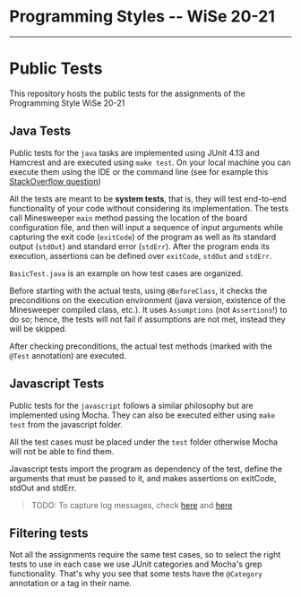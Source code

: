 # Programming Styles -- WiSe 20-21
---------------
# Public Tests

This repository hosts the public tests for the assignments of the Programming Style WiSe 20-21

## Java Tests

Public tests for the `java` tasks are implemented using JUnit 4.13 and Hamcrest and are executed using `make test`. On your local machine you can execute them using the IDE or the command line (see for example this [StackOverflow question](https://stackoverflow.com/questions/2235276/how-to-run-junit-test-cases-from-the-command-line))

All the tests are meant to be **system tests**, that is, they will test end-to-end functionality of your code without considering its implementation. The tests call Minesweeper `main` method passing the location of the board configuration file, and then will input a sequence of input arguments while capturing the exit code (`exitCode`) of the program as well as its standard output (`stdOut`) and standard error (`stdErr`). After the program ends its execution, assertions can be defined over `exitCode`, `stdOut` and `stdErr`.

`BasicTest.java` is an example on how test cases are organized.

Before starting with the actual tests, using `@BeforeClass`, it checks the preconditions on the execution environment (java version, existence of the Minesweeper compiled class, etc.). It uses `Assumptions` (not `Assertions`!) to do so; hence, the tests will not fail if assumptions are not met, instead they will be skipped.

After checking preconditions, the actual test methods (marked with the `@Test` annotation) are executed. 

## Javascript Tests
Public tests for the `javascript` follows a similar philosophy but are implemented using Mocha. They can also be executed either using `make test` from the javascript folder.

All the test cases must be placed under the `test` folder otherwise Mocha will not be able to find them.

Javascript tests import the program as dependency of the test, define the arguments that must be passed to it, and makes assertions on exitCode, stdOut and stdErr.

> TODO: To capture log messages, check [here](https://glebbahmutov.com/blog/capture-all-the-logs/) and [here](https://medium.com/@the_teacher/how-to-test-console-output-console-log-console-warn-with-rtl-react-testing-library-and-jest-6df367736cf0)

## Filtering tests
Not all the assignments require the same test cases, so to select the right tests to use in each case we use JUnit categories and Mocha's grep functionality. That's why you see that some tests have the `@Category` annotation or a tag in their name.